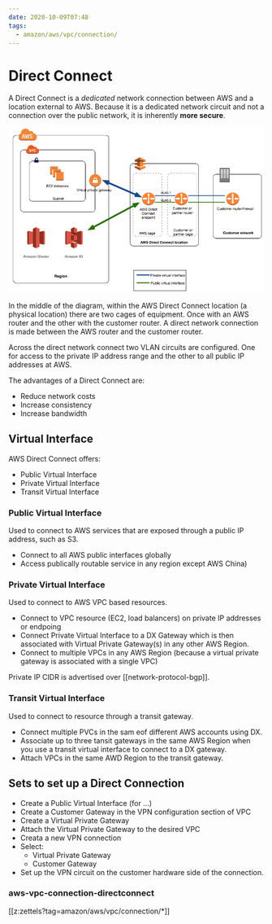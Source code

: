 ```yaml
---
date: 2020-10-09T07:48
tags:
  - amazon/aws/vpc/connection/
---
```


# Direct Connect

A Direct Connect is a *dedicated* network connection between AWS and a location external to AWS.
Because it is a dedicated network circuit and not a connection over the public network, it is inherently **more secure**.

![Direct Connect](./static/direct_connect_overview.png)

In the middle of the diagram, within the AWS Direct Connect location (a physical location) there are two cages of equipment. Once with an AWS router and the other with the customer
router.
A direct network connection is made between the AWS router and the customer router.

Across the direct network connect two VLAN circuits are configured. One for access to the private IP address range and the other to all public IP addresses at AWS.

The advantages of a Direct Connect are:
* Reduce network costs 
* Increase consistency
* Increase bandwidth


## Virtual Interface

AWS Direct Connect offers:
* Public Virtual Interface
* Private Virtual Interface
* Transit Virtual Interface

### Public Virtual Interface

Used to connect to AWS services that are exposed through a public IP address, such as S3.
* Connect to all AWS public interfaces globally
* Access publically routable service in any region except AWS China)

### Private Virtual Interface

Used to connect to AWS VPC based resources.
* Connect to VPC resource (EC2, load balancers) on private IP addresses or endpoing
* Connect Private Virtual Interface to a DX Gateway which is then associated with Virtual Private Gateway(s) in any other AWS Region.
* Connect to multiple VPCs in any AWS Region (because a virtual private gateway is associated with a single VPC)

Private IP CIDR is advertised over [[network-protocol-bgp]].

### Transit Virtual Interface

Used to connect to resource through a transit gateway.
* Connect multiple PVCs in the sam eof different AWS accounts using DX.
* Associate up to three tansit gateways in the same AWS Region when you use a transit virtual interface to connect to a DX gateway.
* Attach VPCs in the same AWD Region to the transit gateway.

## Sets to set up a Direct Connection
* Create a Public Virtual Interface (for ...)
* Create a Customer Gateway in the VPN configuration section of VPC
* Create a Virtual Private Gateway
* Attach the Virtual Private Gateway to the desired VPC
* Creata a new VPN connection
* Select:
  * Virtual Private Gateway
  * Customer Gateway
* Set up the VPN circuit on the customer hardware side of the connection.

### aws-vpc-connection-directconnect

[[z:zettels?tag=amazon/aws/vpc/connection/*]]